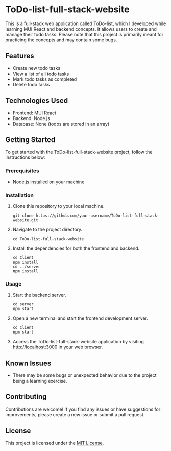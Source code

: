 # ToDo-list-full-stack-website

This is a full-stack web application called ToDo-list, which I developed while learning MUI React and backend concepts. It allows users to create and manage their todo tasks. Please note that this project is primarily meant for practicing the concepts and may contain some bugs.

## Features

- Create new todo tasks
- View a list of all todo tasks
- Mark todo tasks as completed
- Delete todo tasks

## Technologies Used

- Frontend: MUI React
- Backend: Node.js
- Database: None (todos are stored in an array)

## Getting Started

To get started with the ToDo-list-full-stack-website project, follow the instructions below:

### Prerequisites

- Node.js installed on your machine

### Installation

1. Clone this repository to your local machine.
   ```shell
   git clone https://github.com/your-username/ToDo-list-full-stack-website.git
   ```

2. Navigate to the project directory.
   ```shell
   cd ToDo-list-full-stack-website
   ```

3. Install the dependencies for both the frontend and backend.
   ```shell
   cd Client
   npm install
   cd ../server
   npm install
   ```

### Usage

1. Start the backend server.
   ```shell
   cd server
   npm start
   ```

2. Open a new terminal and start the frontend development server.
   ```shell
   cd Client
   npm start
   ```

3. Access the ToDo-list-full-stack-website application by visiting [http://localhost:3000](http://localhost:3000) in your web browser.

## Known Issues

- There may be some bugs or unexpected behavior due to the project being a learning exercise.

## Contributing

Contributions are welcome! If you find any issues or have suggestions for improvements, please create a new issue or submit a pull request.

## License

This project is licensed under the [MIT License](LICENSE).
